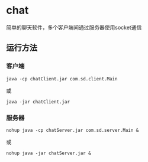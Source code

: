 # chat

简单的聊天软件，多个客户端间通过服务器使用socket通信

## 运行方法
### 客户端
```
java -cp chatClient.jar com.sd.client.Main
```
或
```
java -jar chatClient.jar
```
### 服务器
```
nohup java -cp chatServer.jar com.sd.server.Main &
```
或
```
nohup java -jar chatServer.jar &
```
